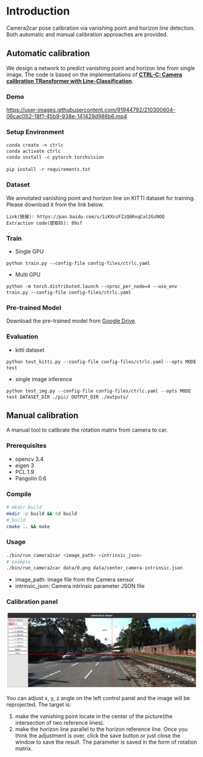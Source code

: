 # Introduction
Camera2car pose calibration via vanishing point and horizon line detection. Both automatic and manual calibration approaches are provided.

## Automatic calibration
We design a network to predict vanishing point and horizon line from single image. The code is based on the implementations of [**CTRL-C: Camera calibration TRansformer with Line-Classification**](https://github.com/jwlee-vcl/CTRL-C). 

### Demo

https://user-images.githubusercontent.com/91944792/210300604-06cac052-18f1-45b9-938e-141429d986b6.mp4


### Setup Environment
  ```
  conda create -n ctrlc
  conda activate ctrlc
  conda install -c pytorch torchvision

  pip install -r requirements.txt
  ```
### Dataset
We annotated vanishing point and horizon line on KITTI dataset for training. Please download it from the link below.
```
Link(链接): https://pan.baidu.com/s/1iKXnzFZzQ6RvqCal2GzNOQ
Extraction code(提取码): 89sf 
```

### Train
* Single GPU

```shell
python train.py --config-file config-files/ctrlc.yaml
```

* Multi GPU

```shell
python -m torch.distributed.launch --nproc_per_node=4 --use_env train.py --config-file config-files/ctrlc.yaml
```
### Pre-trained Model
Download the pre-trained model from [Google Drive](https://drive.google.com/file/d/1yuYZ85pFMVD4tHdw07ZSVHz__ecI58fV/view?usp=share_link).

### Evaluation
* kitti dataset
```
python test_kitti.py --config-file config-files/ctrlc.yaml --opts MODE test
```
* single image inference
```
python test_img.py --config-file config-files/ctrlc.yaml --opts MODE test DATASET_DIR ./pic/ OUTPUT_DIR ./outputs/
```


## Manual calibration
A manual tool to calibrate the rotation matrix from camera to car.

### Prerequisites
- opencv 3.4
- eigen 3
- PCL 1.9
- Pangolin 0.6

### Compile
```bash
# mkdir build
mkdir -p build && cd build
# build
cmake .. && make
```

### Usage
```bash
./bin/run_camera2car <image_path> <intrinsic_json>
# example
./bin/run_camera2car data/0.png data/center_camera-intrinsic.json
```
- image_path: image file from the Camera sensor
- intrinsic_json: Camera intrinsic parameter JSON file

### Calibration panel
![sample](images/sample.png)


You can adjust x, y, z angle on the left control panel and the image will be reprojected. The target is: 
1) make the vanishing point locate in the center of the picture(the intersection of two reference lines). 
2) make the horizon line parallel to the horizon reference line. 
Once you think the adjustment is over, click the save button or just close the window to save the result. The parameter is saved in the form of rotation matrix.
